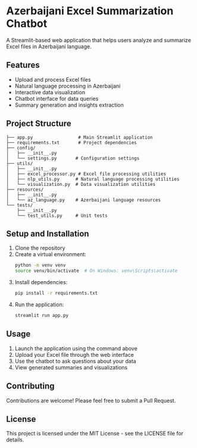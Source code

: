 # Azerbaijani Excel Summarization Chatbot

A Streamlit-based web application that helps users analyze and summarize Excel files in Azerbaijani language.

## Features

- Upload and process Excel files
- Natural language processing in Azerbaijani
- Interactive data visualization
- Chatbot interface for data queries
- Summary generation and insights extraction

## Project Structure

```
├── app.py                 # Main Streamlit application
├── requirements.txt       # Project dependencies
├── config/
│   ├── __init__.py
│   └── settings.py       # Configuration settings
├── utils/
│   ├── __init__.py
│   ├── excel_processor.py # Excel file processing utilities
│   ├── nlp_utils.py      # Natural language processing utilities
│   └── visualization.py  # Data visualization utilities
├── resources/
│   ├── __init__.py
│   └── az_language.py    # Azerbaijani language resources
└── tests/
    ├── __init__.py
    └── test_utils.py     # Unit tests
```

## Setup and Installation

1. Clone the repository
2. Create a virtual environment:
   ```bash
   python -m venv venv
   source venv/bin/activate  # On Windows: venv\Scripts\activate
   ```
3. Install dependencies:
   ```bash
   pip install -r requirements.txt
   ```
4. Run the application:
   ```bash
   streamlit run app.py
   ```

## Usage

1. Launch the application using the command above
2. Upload your Excel file through the web interface
3. Use the chatbot to ask questions about your data
4. View generated summaries and visualizations

## Contributing

Contributions are welcome! Please feel free to submit a Pull Request.

## License

This project is licensed under the MIT License - see the LICENSE file for details. 